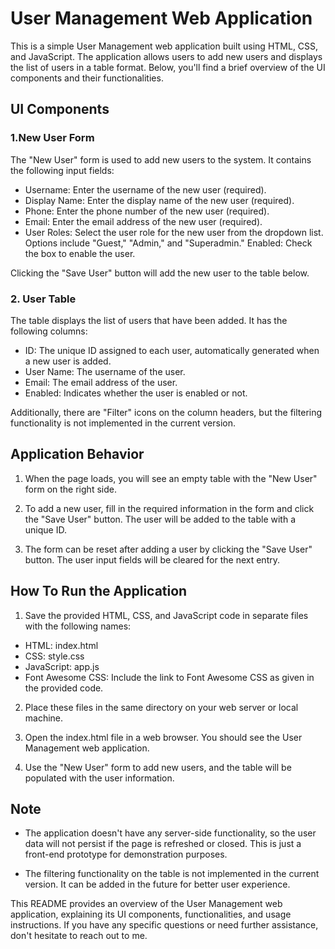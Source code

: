 # User Management Web Application

This is a simple User Management web application built using HTML, CSS, and JavaScript. The application allows users to add new users and displays the list of users in a table format. Below, you'll find a brief overview of the UI components and their functionalities.

## UI Components

### 1.New User Form

The "New User" form is used to add new users to the system. It contains the following input fields:

- Username: Enter the username of the new user (required).
- Display Name: Enter the display name of the new user (required).
- Phone: Enter the phone number of the new user (required).
- Email: Enter the email address of the new user (required).
- User Roles: Select the user role for the new user from the dropdown list. Options include "Guest," "Admin," and "Superadmin."
  Enabled: Check the box to enable the user.

Clicking the "Save User" button will add the new user to the table below.

### 2. User Table

The table displays the list of users that have been added. It has the following columns:

- ID: The unique ID assigned to each user, automatically generated when a new user is added.
- User Name: The username of the user.
- Email: The email address of the user.
- Enabled: Indicates whether the user is enabled or not.

Additionally, there are "Filter" icons on the column headers, but the filtering functionality is not implemented in the current version.

## Application Behavior

1. When the page loads, you will see an empty table with the "New User" form on the right side.

2. To add a new user, fill in the required information in the form and click the "Save User" button. The user will be added to the table with a unique ID.

3. The form can be reset after adding a user by clicking the "Save User" button. The user input fields will be cleared for the next entry.

## How To Run the Application

1. Save the provided HTML, CSS, and JavaScript code in separate files with the following names:

- HTML: index.html
- CSS: style.css
- JavaScript: app.js
- Font Awesome CSS: Include the link to Font Awesome CSS as given in the provided code.

2. Place these files in the same directory on your web server or local machine.

3. Open the index.html file in a web browser. You should see the User Management web application.

4. Use the "New User" form to add new users, and the table will be populated with the user information.

## Note

- The application doesn't have any server-side functionality, so the user data will not persist if the page is refreshed or closed. This is just a front-end prototype for demonstration purposes.

- The filtering functionality on the table is not implemented in the current version. It can be added in the future for better user experience.

This README provides an overview of the User Management web application, explaining its UI components, functionalities, and usage instructions. If you have any specific questions or need further assistance, don't hesitate to reach out to me.
